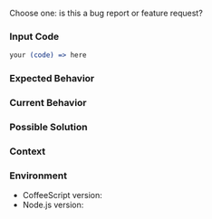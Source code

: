 <!---
Thanks for filing an issue 😄! Before you submit, please read the following:

Search open/closed issues before submitting since someone might have asked the same thing before!
Our issues history stretches back to 2009, so the odds are good that your topic has come up.

If you have a support request or question please use Stack Overflow:
https://stackoverflow.com/questions/tagged/coffeescript

Issues on GitHub are only related to problems of the CoffeeScript compiler itself and we cannot answer 
support questions here.
-->

Choose one: is this a bug report or feature request?

<!---
Provide a general summary of the issue in the title above.

For bugs, please also preface your title with “Bug:”. For feature requests, please preface your title
with “Proposal:”. Once your issue is reviewed, a maintainer will edit the title to refer to the part
of the codebase most relevant to the issue (if applicable).

If your request is that CoffeeScript support a new feature recently arrived to JavaScript, please note
that we generally only add features that have reached Stage 4 in the specification (in other words, 
the syntax is finalized and the feature is approved to be part of the next ES release). You can still
open an issue, but it will likely be tagged with “[Awaiting Stage 4]” until the relevant ES feature is
approved for release. See http://coffeescript.org/#contributing

There are also a handful of JavaScript features that CoffeeScript intentionally does not support.
Please do not open issues regarding these. They’re listed in http://coffeescript.org/#unsupported
-->

### Input Code
<!--- If you're describing a bug, please let us know which sample code reproduces your problem. -->
<!--- If you have link from http://coffeescript.org/#try or a standalone repo please include that! -->

```coffee
your (code) => here
```

### Expected Behavior
<!--- If you’re describing a bug, tell us what should happen. -->
<!--- If you’re suggesting a change/improvement, tell us how it should work. -->

### Current Behavior
<!--- If describing a bug, tell us what happens instead of the expected behavior. -->
<!--- If suggesting a change/improvement, explain the difference from current behavior. -->

### Possible Solution
<!--- Not obligatory, but suggest a fix/reason for the bug, -->
<!--- or ideas how to implement the addition or change. -->

### Context
<!--- How has this issue affected you? What are you trying to accomplish? -->
<!--- Providing context helps us come up with a solution that is most useful in the real world. -->

### Environment
<!--- For bugs, please let us know what version of CoffeeScript you’re running: `coffee -v`. -->
<!--- If you think it might be relevant, please also let us know your version of Node. -->

* CoffeeScript version:
* Node.js version:
